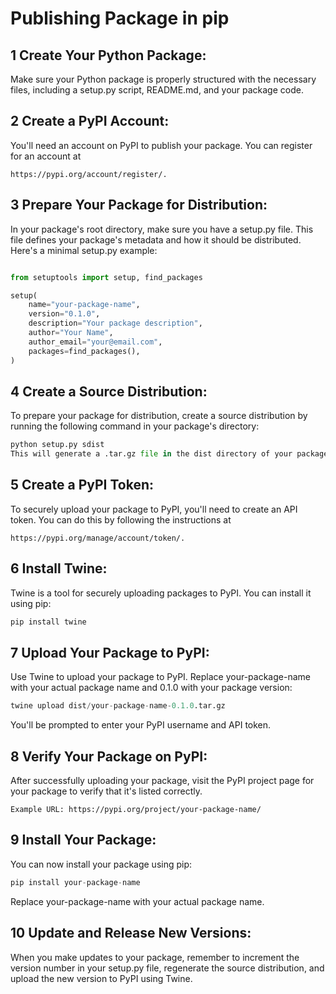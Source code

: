 # Publishing Package in pip

## 1 Create Your Python Package:

Make sure your Python package is properly structured with the necessary files, including a setup.py script, README.md, and your package code.

## 2 Create a PyPI Account:

You'll need an account on PyPI to publish your package. You can register for an account at 
```
https://pypi.org/account/register/.
```

## 3 Prepare Your Package for Distribution:

In your package's root directory, make sure you have a setup.py file. This file defines your package's metadata and how it should be distributed. Here's a minimal setup.py example:

```python

from setuptools import setup, find_packages

setup(
    name="your-package-name",
    version="0.1.0",
    description="Your package description",
    author="Your Name",
    author_email="your@email.com",
    packages=find_packages(),
)
```
## 4 Create a Source Distribution:

To prepare your package for distribution, create a source distribution by running the following command in your package's directory:

```python
python setup.py sdist
This will generate a .tar.gz file in the dist directory of your package.
```

## 5 Create a PyPI Token:

To securely upload your package to PyPI, you'll need to create an API token. You can do this by following the instructions at 
```
https://pypi.org/manage/account/token/.
```

## 6 Install Twine:

Twine is a tool for securely uploading packages to PyPI. You can install it using pip:

```python
pip install twine
```

## 7 Upload Your Package to PyPI:

Use Twine to upload your package to PyPI. Replace your-package-name with your actual package name and 0.1.0 with your package version:

```python
twine upload dist/your-package-name-0.1.0.tar.gz
```
You'll be prompted to enter your PyPI username and API token.

## 8 Verify Your Package on PyPI:

After successfully uploading your package, visit the PyPI project page for your package to verify that it's listed correctly.

```
Example URL: https://pypi.org/project/your-package-name/
```

## 9 Install Your Package:

You can now install your package using pip:

```python
pip install your-package-name
```
Replace your-package-name with your actual package name.

## 10 Update and Release New Versions:

When you make updates to your package, remember to increment the version number in your setup.py file, regenerate the source distribution, and upload the new version to PyPI using Twine.